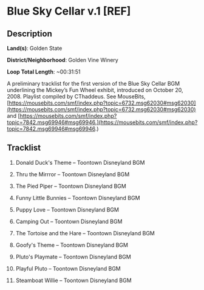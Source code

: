 # Blue Sky Cellar v.1 [REF]

## Description

**Land(s)**: Golden State

**District/Neighborhood**: Golden Vine Winery

**Loop Total Length**: ~00:31:51

A preliminary tracklist for the first version of the Blue Sky Cellar BGM underlining the Mickey’s Fun Wheel exhibit, introduced on October 20, 2008. Playlist compiled by CThaddeus. See MouseBits, [https://mousebits.com/smf/index.php?topic=6732.msg62030#msg62030](https://mousebits.com/smf/index.php?topic=6732.msg62030#msg62030) and [https://mousebits.com/smf/index.php?topic=7842.msg69946#msg69946.](https://mousebits.com/smf/index.php?topic=7842.msg69946#msg69946.)

## Tracklist

1. Donald Duck's Theme – Toontown Disneyland BGM


2. Thru the Mirrror – Toontown Disneyland BGM


3. The Pied Piper – Toontown Disneyland BGM


4. Funny Little Bunnies – Toontown Disneyland BGM


5. Puppy Love – Toontown Disneyland BGM


6. Camping Out – Toontown Disneyland BGM


7. The Tortoise and the Hare – Toontown Disneyland BGM


8. Goofy's Theme – Toontown Disneyland BGM


9. Pluto's Playmate – Toontown Disneyland BGM


10. Playful Pluto – Toontown Disneyland BGM


11. Steamboat Willie – Toontown Disneyland BGM

